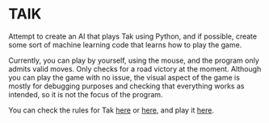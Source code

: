# TAIK
Attempt to create an AI that plays Tak using Python, and if possible, create some sort of machine learning code that learns how to play the game.

Currently, you can play by yourself, using the mouse, and the program only admits valid moves. Only checks for a road victory at the moment.
Although you can play the game with no issue, the visual aspect of the game is mostly for debugging purposes and checking that everything works as intended, so it is not the focus of the program.

You can check the rules for Tak [here](http://cheapass.com/wp-content/uploads/2016/07/Tak-Beta-Rules.pdf) or [here](https://ustak.org/play-beautiful-game-tak/), and play it [here](https://www.playtak.com/).
